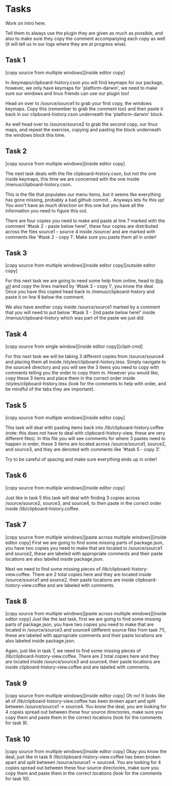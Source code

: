 # Tasks

Work on intro here.

Tell them to always use the plugin they are given as much as possible, and also to make sure they copy the comment accompanying each copy as well (it will tell us in our logs where they are at progress wise).

## Task 1
[copy source from multiple windows][inside editor copy]

In /keymaps/clipboard-history.cson you will find keymaps for our package, however, we only have keymaps for 'platform-darwin', we need to make sure our windows and linux friends can use our plugin too!

Head on over to /source/source1 to grab your first copy, the windows keymaps. Copy this (remember to grab the comment too) and then paste it back in our clipboard-history.cson underneath the 'platform-darwin' block.

As well head over to /source/source2 to grab the second copy, our linux maps, and repeat the exercise, copying and pasting the block underneath the windows block this time.

## Task 2
[copy source from multiple windows][inside editor copy]

The next task deals with the file clipboard-history.cson, but not the one inside keymaps, this time we are concerned with the one inside /menus/clipboard-history.cson.

This is the file that populates our menu items, but it seems like everything has gone missing, probably a bad github commit... Anyways lets fix this up! You won't have as much direction on this one but you have all the information you need to figure this out.

There are four copies you need to make and paste at line 7 marked with the comment '#task 2 - paste below here!', these four copies are distributed across the files source1 - source 4 inside /source/ and are marked with comments like '#task 2 - copy 1'. Make sure you paste them all in order!

## Task 3
[copy source from multiple windows][inside editor copy][outside editor copy]

For this next task we are going to need some help from online, head to [this url](https://raw.githubusercontent.com/cleebp/csc-510-group-g/master/apr1/experiment/base/source/onlineSource.md) and copy the lines marked by '#task 3 - copy 1', you know the deal. Once you have this copied head back to /menus/clipboard-history and paste it on line 8 below the comment.

We also have another copy inside /source/source1 marked by a comment that you will need to put below '#task 3 - 2nd paste below here!' inside /menus/clipboard-history which was part of the paste we just did.

## Task 4
[copy source from single window][inside editor copy][clipit-cmd]

For this next task we will be taking 3 different copies from /source/source4 and placing them all inside /styles/clipboard-history.less.
Simply navigate to the source4 directory and you will see the 3 items you need to copy with comments telling you the order to copy them in. However you would like, copy these 3 items and place them in the correct order inside /styles/clipboard-history.less (look for the comments to help with order, and be mindful of the tabs they are important).

## Task 5
[copy source from multiple windows][inside editor copy]

This task will deal with pasting items back into /lib/clipboard-history.coffee (note: this does not have to deal with clipboard-history-view, these are very different files). In this file you will see comments for where 3 pastes need to happen in order, these 3 items are located across /source/source1, source2, and source3, and they are denoted with comments like '#task 5 - copy 3'.

Try to be careful of spacing and make sure everything ends up in order!

## Task 6
[copy source from multiple windows][inside editor copy]

Just like in task 5 this task will deal with finding 3 copies across /source/source2, source3, and source4, to then paste in the correct order inside /lib/clipboard-history.coffee.

## Task 7
[copy source from multiple windows][paste across multiple windows][inside editor copy]
First we are going to find some missing parts of package.json, you have two copies you need to make that are located in /source/source1 and source2, these are labeled with appropriate comments and their paste locations are also labeled inside package.json.

Next we need to find some missing pieces of /lib/clipboard-history-view.coffee. There are 2 total copies here and they are located inside /source/source1 and source2, their paste locations are inside clipboard-history-view.coffee and are labeled with comments.

## Task 8
[copy source from multiple windows][paste across multiple windows][inside editor copy]
Just like the last task, first we are going to find some missing parts of package.json, you have two copies you need to make that are located in /source/source3 and source4 (different source files from task 7!), these are labeled with appropriate comments and their paste locations are also labeled inside package.json.

Again, just like in task 7, we need to find some missing pieces of /lib/clipboard-history-view.coffee. There are 2 total copies here and they are located inside /source/source3 and source4, their paste locations are inside clipboard-history-view.coffee and are labeled with comments.

## Task 9
[copy source from multiple windows][inside editor copy]
Oh no! It looks like all of /lib/clipboard-history-view.coffee has been broken apart and split between /source/source1 -> source4. You know the deal, you are looking for 4 copies spread out between these four source directories, make sure you copy them and paste them in the correct locations (look for the comments for task 9).

## Task 10
[copy source from multiple windows][inside editor copy]
Okay you know the deal, just like in task 9 /lib/clipboard-history-view.coffee has been broken apart and split between /source/source1 -> source4. You are looking for 4 copies spread out between these four source directories, make sure you copy them and paste them in the correct locations (look for the comments for task 10).
